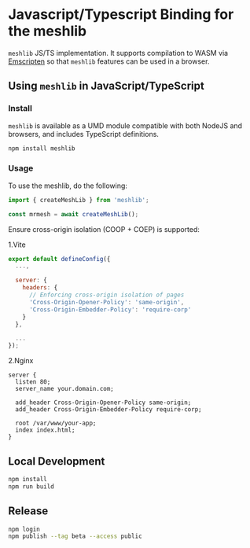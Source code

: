 # Javascript/Typescript Binding for the meshlib

`meshlib` JS/TS implementation. It supports compilation
to WASM via [Emscripten](https://emscripten.org/) so that `meshlib` features can be used in a browser.

## Using `meshlib` in JavaScript/TypeScript

### Install

`meshlib` is available as a UMD module compatible with both NodeJS and browsers,
and includes TypeScript definitions.

```sh
npm install meshlib
```

### Usage

To use the meshlib, do the following:

```js
import { createMeshLib } from 'meshlib';

const mrmesh = await createMeshLib();
```

Ensure cross-origin isolation (COOP + COEP) is supported:

1.Vite

```js
export default defineConfig({
  ...,

  server: {
    headers: {
      // Enforcing cross-origin isolation of pages
      'Cross-Origin-Opener-Policy': 'same-origin',
      'Cross-Origin-Embedder-Policy': 'require-corp'
    }
  },

  ...
});
```

2.Nginx

```nginx
server {
  listen 80;
  server_name your.domain.com;
  
  add_header Cross-Origin-Opener-Policy same-origin;
  add_header Cross-Origin-Embedder-Policy require-corp;
  
  root /var/www/your-app;
  index index.html;
}
```

## Local Development

```sh
npm install
npm run build
```

## Release

```sh
npm login
npm publish --tag beta --access public
```

